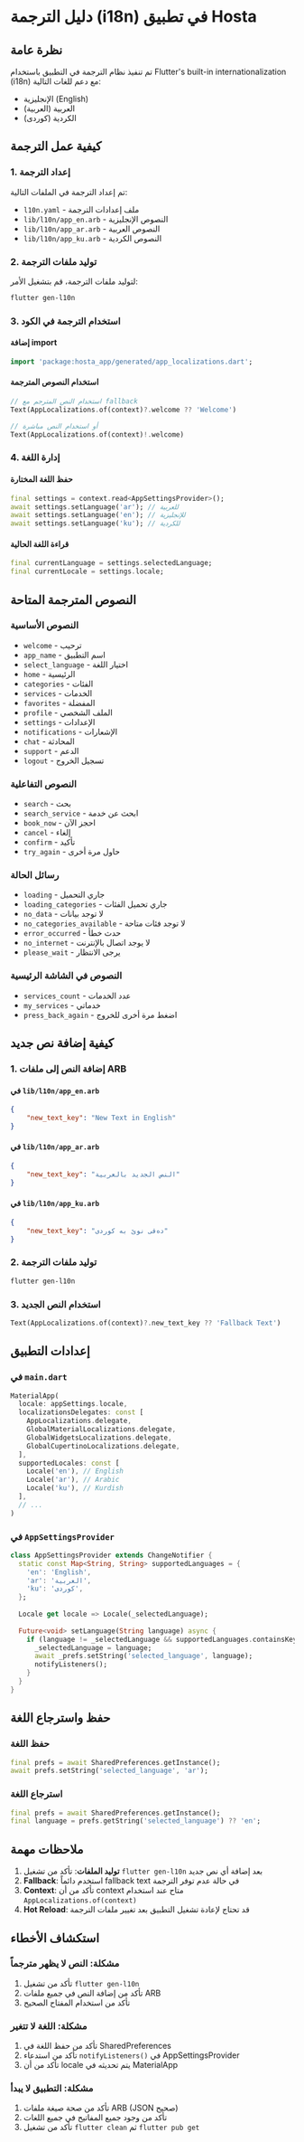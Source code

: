 # دليل الترجمة (i18n) في تطبيق Hosta

## نظرة عامة

تم تنفيذ نظام الترجمة في التطبيق باستخدام Flutter's built-in internationalization (i18n) مع دعم للغات التالية:
- الإنجليزية (English)
- العربية (العربية)
- الكردية (کوردی)

## كيفية عمل الترجمة

### 1. إعداد الترجمة

تم إعداد الترجمة في الملفات التالية:
- `l10n.yaml` - ملف إعدادات الترجمة
- `lib/l10n/app_en.arb` - النصوص الإنجليزية
- `lib/l10n/app_ar.arb` - النصوص العربية
- `lib/l10n/app_ku.arb` - النصوص الكردية

### 2. توليد ملفات الترجمة

لتوليد ملفات الترجمة، قم بتشغيل الأمر:
```bash
flutter gen-l10n
```

### 3. استخدام الترجمة في الكود

#### إضافة import
```dart
import 'package:hosta_app/generated/app_localizations.dart';
```

#### استخدام النصوص المترجمة
```dart
// استخدام النص المترجم مع fallback
Text(AppLocalizations.of(context)?.welcome ?? 'Welcome')

// أو استخدام النص مباشرة
Text(AppLocalizations.of(context)!.welcome)
```

### 4. إدارة اللغة

#### حفظ اللغة المختارة
```dart
final settings = context.read<AppSettingsProvider>();
await settings.setLanguage('ar'); // للعربية
await settings.setLanguage('en'); // للإنجليزية
await settings.setLanguage('ku'); // للكردية
```

#### قراءة اللغة الحالية
```dart
final currentLanguage = settings.selectedLanguage;
final currentLocale = settings.locale;
```

## النصوص المترجمة المتاحة

### النصوص الأساسية
- `welcome` - ترحيب
- `app_name` - اسم التطبيق
- `select_language` - اختيار اللغة
- `home` - الرئيسية
- `categories` - الفئات
- `services` - الخدمات
- `favorites` - المفضلة
- `profile` - الملف الشخصي
- `settings` - الإعدادات
- `notifications` - الإشعارات
- `chat` - المحادثة
- `support` - الدعم
- `logout` - تسجيل الخروج

### النصوص التفاعلية
- `search` - بحث
- `search_service` - ابحث عن خدمة
- `book_now` - احجز الآن
- `cancel` - إلغاء
- `confirm` - تأكيد
- `try_again` - حاول مرة أخرى

### رسائل الحالة
- `loading` - جاري التحميل
- `loading_categories` - جاري تحميل الفئات
- `no_data` - لا توجد بيانات
- `no_categories_available` - لا توجد فئات متاحة
- `error_occurred` - حدث خطأ
- `no_internet` - لا يوجد اتصال بالإنترنت
- `please_wait` - يرجى الانتظار

### النصوص في الشاشة الرئيسية
- `services_count` - عدد الخدمات
- `my_services` - خدماتي
- `press_back_again` - اضغط مرة أخرى للخروج

## كيفية إضافة نص جديد

### 1. إضافة النص إلى ملفات ARB

#### في `lib/l10n/app_en.arb`
```json
{
    "new_text_key": "New Text in English"
}
```

#### في `lib/l10n/app_ar.arb`
```json
{
    "new_text_key": "النص الجديد بالعربية"
}
```

#### في `lib/l10n/app_ku.arb`
```json
{
    "new_text_key": "دەقی نوێ بە کوردی"
}
```

### 2. توليد ملفات الترجمة
```bash
flutter gen-l10n
```

### 3. استخدام النص الجديد
```dart
Text(AppLocalizations.of(context)?.new_text_key ?? 'Fallback Text')
```

## إعدادات التطبيق

### في `main.dart`
```dart
MaterialApp(
  locale: appSettings.locale,
  localizationsDelegates: const [
    AppLocalizations.delegate,
    GlobalMaterialLocalizations.delegate,
    GlobalWidgetsLocalizations.delegate,
    GlobalCupertinoLocalizations.delegate,
  ],
  supportedLocales: const [
    Locale('en'), // English
    Locale('ar'), // Arabic
    Locale('ku'), // Kurdish
  ],
  // ...
)
```

### في `AppSettingsProvider`
```dart
class AppSettingsProvider extends ChangeNotifier {
  static const Map<String, String> supportedLanguages = {
    'en': 'English',
    'ar': 'العربية',
    'ku': 'کوردی',
  };
  
  Locale get locale => Locale(_selectedLanguage);
  
  Future<void> setLanguage(String language) async {
    if (language != _selectedLanguage && supportedLanguages.containsKey(language)) {
      _selectedLanguage = language;
      await _prefs.setString('selected_language', language);
      notifyListeners();
    }
  }
}
```

## حفظ واسترجاع اللغة

### حفظ اللغة
```dart
final prefs = await SharedPreferences.getInstance();
await prefs.setString('selected_language', 'ar');
```

### استرجاع اللغة
```dart
final prefs = await SharedPreferences.getInstance();
final language = prefs.getString('selected_language') ?? 'en';
```

## ملاحظات مهمة

1. **توليد الملفات**: تأكد من تشغيل `flutter gen-l10n` بعد إضافة أي نص جديد
2. **Fallback**: استخدم دائماً fallback text في حالة عدم توفر الترجمة
3. **Context**: تأكد من أن context متاح عند استخدام `AppLocalizations.of(context)`
4. **Hot Reload**: قد تحتاج لإعادة تشغيل التطبيق بعد تغيير ملفات الترجمة

## استكشاف الأخطاء

### مشكلة: النص لا يظهر مترجماً
1. تأكد من تشغيل `flutter gen-l10n`
2. تأكد من إضافة النص في جميع ملفات ARB
3. تأكد من استخدام المفتاح الصحيح

### مشكلة: اللغة لا تتغير
1. تأكد من حفظ اللغة في SharedPreferences
2. تأكد من استدعاء `notifyListeners()` في AppSettingsProvider
3. تأكد من أن locale يتم تحديثه في MaterialApp

### مشكلة: التطبيق لا يبدأ
1. تأكد من صحة صيغة ملفات ARB (JSON صحيح)
2. تأكد من وجود جميع المفاتيح في جميع اللغات
3. تأكد من تشغيل `flutter clean` ثم `flutter pub get` 